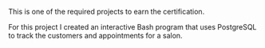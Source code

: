 This is one of the required projects to earn the certification.

For this project I created an interactive Bash program that uses PostgreSQL to track the customers and appointments for a salon.
